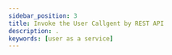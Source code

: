 ```yaml
---
sidebar_position: 3
title: Invoke the User Callgent by REST API
description: .
keywords: [user as a service]
---
```

